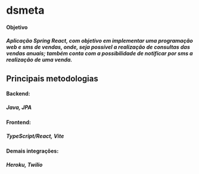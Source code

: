 # dsmeta

<h4>Objetivo</h4>
<h5>Aplicação Spring React, com objetivo em implementar uma programação web e sms de vendas, onde, seja possível a realização de consultas das vendas anuais; também conta com a possibilidade de notificar por sms a realização de uma venda.</h5>

<h2>Principais metodologias</h2>
<h4>Backend:</h4>
<h5>Java, JPA</h5> 
<h4>Frontend:</h4>
<h5>TypeScript/React, Vite</h5>
<h4>Demais integrações:</h4>
<h5>Heroku, Twilio</h5>
